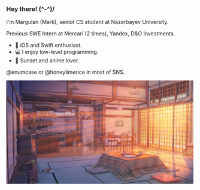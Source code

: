 ### Hey there! (^-^)/

I'm Margulan (Mark), senior CS student at Nazarbayev University.

Previous SWE Intern at Mercari (2 times), Yandex, D&O Investments.

- 🍎 iOS and Swift enthusiast. 
- 💻 I enjoy low-level programming.
- 🌇 Sunset and anime lover.

@enumcase or @honeylimerice in most of SNS.

<img src="https://github.com/enumcase/enumcase/blob/main/assets/background.jpg" width="500">
